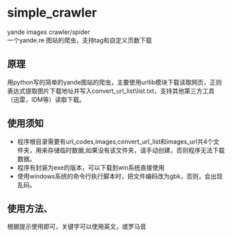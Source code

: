 # simple_crawler
yande  images crawler/spider  
一个yande.re 图站的爬虫，支持tag和自定义页数下载  

## 原理
用python写的简单的yande图站的爬虫，主要使用urllib模块下载读取网页，正则表达式提取图片下载地址并写入convert_url_list\list.txt，支持其他第三方工具（迅雷，IDM等）读取下载。

## 使用须知
 - 程序根目录需要有url_codes,images,convert_url_list和images_url共4个文件夹，用来存储临时数据,如果没有该文件夹，请手动创建，否则程序无法下载数据。  
 - 程序有封装为exe的版本，可以下载到win系统直接使用  
 - 使用windows系统的命令行执行脚本时，把文件编码改为gbk，否则，会出现乱码。

## 使用方法、
根据提示使用即可，关键字可以使用英文，或罗马音
